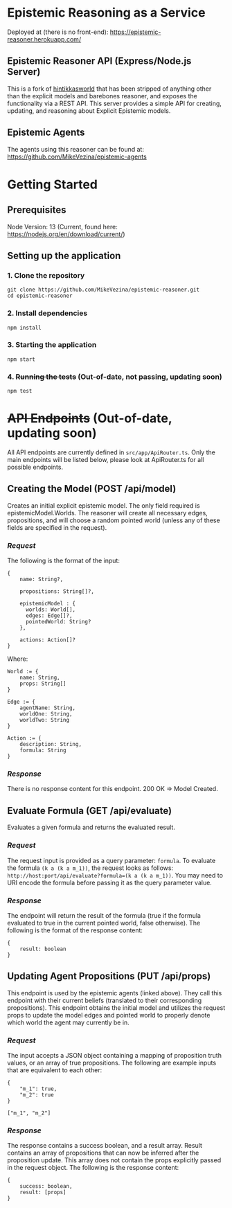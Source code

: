# Epistemic Reasoning as a Service
Deployed at (there is no front-end): https://epistemic-reasoner.herokuapp.com/

## Epistemic Reasoner API (Express/Node.js Server)
This is a fork of [hintikkasworld](https://gitlab.inria.fr/fschwarz/hintikkasworld) that has been stripped of anything other than the explicit models and barebones reasoner, and exposes the functionality via a REST API. This server provides a simple API for creating, updating, and reasoning about Explicit Epistemic models. 

## Epistemic Agents
The agents using this reasoner can be found at: https://github.com/MikeVezina/epistemic-agents

# Getting Started
## Prerequisites
Node Version: 13 (Current, found here: https://nodejs.org/en/download/current/)

## Setting up the application
### 1. Clone the repository
```
git clone https://github.com/MikeVezina/epistemic-reasoner.git
cd epistemic-reasoner
```

### 2. Install dependencies
```
npm install
```

### 3. Starting the application
```
npm start
```

### 4.  ~~Running the tests~~ (Out-of-date, not passing, updating soon)
```
npm test
```

# ~~API Endpoints~~ (Out-of-date, updating soon)
All API endpoints are currently defined in `src/app/ApiRouter.ts`. 
Only the main endpoints will be listed below, please look at ApiRouter.ts for all possible endpoints.

## Creating the Model (POST /api/model)
Creates an initial explicit epistemic model. The only field required is epistemicModel.Worlds. 
The reasoner will create all necessary edges, propositions, and will choose a random pointed world 
(unless any of these fields are specified in the request).
 
### *Request*
The following is the format of the input:

```
{
    name: String?,

    propositions: String[]?,

    epistemicModel : {
      worlds: World[],
      edges: Edge[]?,
      pointedWorld: String?
    },

    actions: Action[]?
}
```
Where:
```
World := {
    name: String,
    props: String[]
}

Edge := {
    agentName: String,
    worldOne: String,
    worldTwo: String
}

Action := {
    description: String,
    formula: String
}
```

### *Response*
There is no response content for this endpoint.
200 OK => Model Created. 

## Evaluate Formula (GET /api/evaluate)
Evaluates a given formula and returns the evaluated result.
### *Request*
The request input is provided as a query parameter: `formula`.
To evaluate the formula `(k a (k a m_1))`, the request looks as follows:
`http://host:port/api/evaluate?formula=(k a (k a m_1))`. You may need to URI encode
the formula before passing it as the query parameter value. 

### *Response*
The endpoint will return the result of the formula 
(true if the formula evaluated to true in the current pointed world, false otherwise).
The following is the format of the response content:
```
{
    result: boolean 
}
```

## Updating Agent Propositions (PUT /api/props)
This endpoint is used by the epistemic agents (linked above). 
They call this endpoint with their current beliefs (translated to their corresponding propositions).
This endpoint obtains the initial model and utilizes the request props to 
update the model edges and pointed world to properly denote which world the agent may currently be in.
   
### *Request*
The input accepts a JSON object containing a mapping of proposition truth values, or an array of true propositions. 
The following are example inputs that are equivalent to each other:
```
{
    "m_1": true,
    "m_2": true
}
```

```["m_1", "m_2"]```

### *Response*
The response contains a success boolean, and a result array.
Result contains an array of propositions that can now be inferred after the proposition update. 
This array does not contain the props explicitly passed in the request object.
The following is the response content:
```
{
    success: boolean,
    result: [props]
}
```
